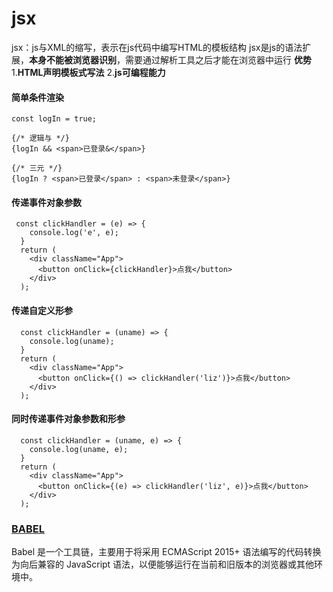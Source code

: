 # jsx
jsx：js与XML的缩写，表示在js代码中编写HTML的模板结构
jsx是js的语法扩展，**本身不能被浏览器识别**，需要通过解析工具之后才能在浏览器中运行
**优势**
1.**HTML声明模板式写法**
2.**js可编程能力**

#### 简单条件渲染
````
const logIn = true;

{/* 逻辑与 */}
{logIn && <span>已登录&</span>}

{/* 三元 */}
{logIn ? <span>已登录</span> : <span>未登录</span>}
````

#### 传递事件对象参数
````
 const clickHandler = (e) => {
    console.log('e', e);
  }
  return (
    <div className="App">
      <button onClick={clickHandler}>点我</button>
    </div>
  );
````

#### 传递自定义形参
````
  const clickHandler = (uname) => {
    console.log(uname);
  }
  return (
    <div className="App">
      <button onClick={() => clickHandler('liz')}>点我</button>
    </div>
  );
````

#### 同时传递事件对象参数和形参
````
  const clickHandler = (uname, e) => {
    console.log(uname, e);
  }
  return (
    <div className="App">
      <button onClick={(e) => clickHandler('liz', e)}>点我</button>
    </div>
  );
````

### [BABEL](https://www.babeljs.cn/docs/)
Babel 是一个工具链，主要用于将采用 ECMAScript 2015+ 语法编写的代码转换为向后兼容的 JavaScript 语法，以便能够运行在当前和旧版本的浏览器或其他环境中。
